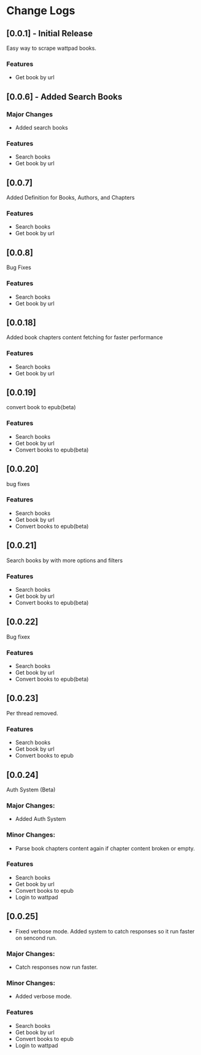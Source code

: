 # Change Logs

## [0.0.1] - Initial Release
Easy way to scrape wattpad books.

### Features
- Get book by url

## [0.0.6] - Added Search Books

### Major Changes
- Added search books

### Features
- Search books
- Get book by url

## [0.0.7] 
Added Definition for Books, Authors, and Chapters

### Features
- Search books
- Get book by url

## [0.0.8] 
Bug Fixes

### Features
- Search books
- Get book by url

## [0.0.18]
Added book chapters content fetching for faster performance

### Features
- Search books
- Get book by url

## [0.0.19]
convert book to epub(beta)

### Features
- Search books
- Get book by url
- Convert books to epub(beta)

## [0.0.20]
bug fixes

### Features
- Search books
- Get book by url
- Convert books to epub(beta)

## [0.0.21]
Search books by with more options and filters

### Features
- Search books
- Get book by url
- Convert books to epub(beta)

## [0.0.22]
Bug fixex

### Features
- Search books
- Get book by url
- Convert books to epub(beta)

## [0.0.23]
Per thread removed.

### Features
- Search books
- Get book by url
- Convert books to epub

## [0.0.24]
Auth System (Beta)
### Major Changes:
- Added Auth System
### Minor Changes:
- Parse book chapters content again if chapter content broken or empty.

### Features
- Search books
- Get book by url
- Convert books to epub
- Login to wattpad

## [0.0.25]
* Fixed verbose mode. Added system to catch responses so it run faster on sencond run.
### Major Changes:
- Catch responses now run faster.
### Minor Changes:
- Added verbose mode.

### Features
- Search books
- Get book by url
- Convert books to epub
- Login to wattpad
